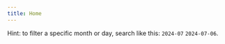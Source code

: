 ```yaml
---
title: Home
---
```


Hint: to filter a specific month or day, search like this: `2024-07` `2024-07-06`.
